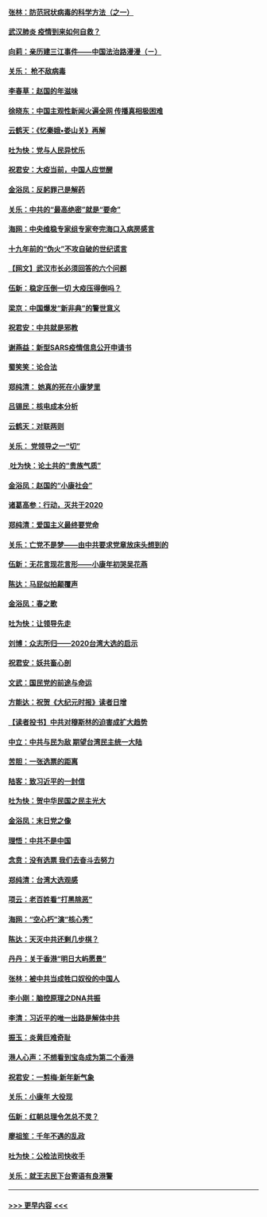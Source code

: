 #### [张林：防范冠状病毒的科学方法（之一）](../pages/nsc993/n11828618.md?t=01290911) 
#### [武汉肺炎 疫情到来如何自救？](../pages/nsc993/n11827632.md?t=01290911) 
#### [向莉：亲历建三江事件——中国法治路漫漫（ㄧ）](../pages/nsc993/n11827190.md?t=01290911) 
#### [关乐： 枪不敌病毒](../pages/nsc993/n11826746.md?t=01290911) 
#### [李春草：赵国的年滋味](../pages/nsc993/n11826321.md?t=01290911) 
#### [徐晓东：中国主观性新闻火遍全网 传播真相极困难](../pages/nsc993/n11826508.md?t=01290911) 
#### [云鹤天：《忆秦娥▪娄山关》再解](../pages/nsc993/n11824682.md?t=01290911) 
#### [吐为快：党与人民异忧乐](../pages/nsc993/n11824660.md?t=01290911) 
#### [祝君安：大疫当前，中国人应觉醒](../pages/nsc993/n11821946.md?t=01290911) 
#### [金浴凤：反躬罪己是解药](../pages/nsc993/n11820280.md?t=01290911) 
#### [关乐：中共的“最高绝密”就是“要命”](../pages/nsc993/n11816946.md?t=01290911) 
#### [海网：中央维稳专家组专家夸完海口入病房感言](../pages/nsc993/n11815138.md?t=01290911) 
#### [十九年前的“伪火”不攻自破的世纪谎言](../pages/nsc993/n11813238.md?t=01290911) 
#### [【网文】武汉市长必须回答的六个问题](../pages/nsc993/n11813848.md?t=01290911) 
#### [伍新：稳定压倒一切 大疫压得倒吗？](../pages/nsc993/n11812634.md?t=01290911) 
#### [梁京：中国爆发“新非典”的警世意义](../pages/nsc993/n11812554.md?t=01290911) 
#### [祝君安：中共就是邪教](../pages/nsc993/n11812431.md?t=01290911) 
#### [谢燕益：新型SARS疫情信息公开申请书](../pages/nsc993/n11808840.md?t=01290911) 
#### [蜀笑笑：论合法](../pages/nsc993/n11808064.md?t=01290911) 
#### [郑纯清： 她真的死在小康梦里](../pages/nsc993/n11806623.md?t=01290911) 
#### [吕锡民：核电成本分析](../pages/nsc993/n11806284.md?t=01290911) 
#### [云鹤天：对联两则](../pages/nsc993/n11805957.md?t=01290911) 
#### [关乐： 党领导之一“切”](../pages/nsc993/n11804505.md?t=01290911) 
#### [ 吐为快：论土共的“贵族气质”](../pages/nsc993/n11804490.md?t=01290911) 
#### [金浴凤：赵国的“小康社会”](../pages/nsc993/n11804452.md?t=01290911) 
#### [诸葛高参：行动，灭共于2020](../pages/nsc993/n11804120.md?t=01290911) 
#### [郑纯清：爱国主义最终要党命](../pages/nsc993/n11802197.md?t=01290911) 
#### [关乐：亡党不是梦——由中共要求党章放床头想到的](../pages/nsc993/n11802156.md?t=01290911) 
#### [伍新：无花言现花言形——小康年初哭吴花燕](../pages/nsc993/n11800044.md?t=01290911) 
#### [陈达：马屁似拍颠覆声](../pages/nsc993/n11800010.md?t=01290911) 
#### [金浴凤：春之歌](../pages/nsc993/n11797687.md?t=01290911) 
#### [吐为快：让领导先走](../pages/nsc993/n11797512.md?t=01290911) 
#### [刘博：众志所归——2020台湾大选的启示](../pages/nsc993/n11796878.md?t=01290911) 
#### [祝君安：妖共畜心剖](../pages/nsc993/n11794273.md?t=01290911) 
#### [文武：国民党的前途与命运](../pages/nsc993/n11794198.md?t=01290911) 
#### [方能达：祝贺《大纪元时报》读者日增](../pages/nsc993/n11793807.md?t=01290911) 
#### [【读者投书】中共对穆斯林的迫害成扩大趋势](../pages/nsc993/n11791371.md?t=01290911) 
#### [中立：中共与民为敌 期望台湾民主统一大陆](../pages/nsc993/n11790392.md?t=01290911) 
#### [苦胆：一张选票的距离](../pages/nsc993/n11788914.md?t=01290911) 
#### [陆客：致习近平的一封信](../pages/nsc993/n11788867.md?t=01290911) 
#### [吐为快：贺中华民国之民主光大](../pages/nsc993/n11788618.md?t=01290911) 
#### [金浴凤：末日党之像](../pages/nsc993/n11787475.md?t=01290911) 
#### [理悟：中共不是中国](../pages/nsc993/n11787463.md?t=01290911) 
#### [念贲：没有选票  我们去奋斗去努力](../pages/nsc993/n11787398.md?t=01290911) 
#### [郑纯清：台湾大选观感](../pages/nsc993/n11786210.md?t=01290911) 
#### [项云：老百姓看“打黑除恶”](../pages/nsc993/n11785398.md?t=01290911) 
#### [海网：“空心朽”演“核心秀”](../pages/nsc993/n11783874.md?t=01290911) 
#### [陈达：天灭中共还剩几步棋？](../pages/nsc993/n11783719.md?t=01290911) 
#### [丹丹：关于香港“明日大屿愿景”](../pages/nsc993/n11783273.md?t=01290911) 
#### [张林：被中共当成牲口奴役的中国人](../pages/nsc993/n11782397.md?t=01290911) 
#### [李小刚：脑控原理之DNA共振](../pages/nsc993/n11780962.md?t=01290911) 
#### [李清：习近平的唯一出路是解体中共](../pages/nsc993/n11780866.md?t=01290911) 
#### [振玉：炎黄巨难奇耻](../pages/nsc993/n11779632.md?t=01290911) 
#### [港人心声：不想看到宝岛成为第二个香港](../pages/nsc993/n11778817.md?t=01290911) 
#### [祝君安：一剪梅‧新年新气象](../pages/nsc993/n11776340.md?t=01290911) 
#### [关乐：小康年 大役现](../pages/nsc993/n11774213.md?t=01290911) 
#### [伍新：红朝总理令怎总不灵？](../pages/nsc993/n11770813.md?t=01290911) 
#### [廖祖笙：千年不遇的乱政](../pages/nsc993/n11770373.md?t=01290911) 
#### [吐为快：公检法司快收手](../pages/nsc993/n11770359.md?t=01290911) 
#### [关乐：就王志民下台寄语有良港警](../pages/nsc993/n11769903.md?t=01290911) 

----
#### [ >>> 更早内容 <<< ](../indexes/nsc993-earlier.md)
